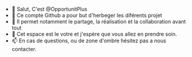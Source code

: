 - 👋 Salut, C'est @OpportunitPlus
- 👀 Ce compte Github a pour but d'herbeger les diférents projet 
- 🌱 Il permet notamment le partage, la réalisation et la collaboration avant tout
- 💞️ Cet espace est le votre et j'espère que vous allez en prendre soin. 
- 📫 En cas de questions, ou de zone d'ombre hésitez pas a nous contacter. 


<!---
OpportunitPlus/OpportunitPlus is a ✨ special ✨ repository because its `README.md` (this file) appears on your GitHub profile.
You can click the Preview link to take a look at your changes.
--->
